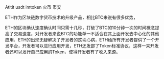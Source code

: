 Atitit usdt imtoken 火币 币安

ETH作为区块链数字货币技术的升级产品，相比BTC来说有很多优势，

ETH的区块确认速度确认时间只需十几秒，打破了BTC的10分钟一次的时间概念提高了交易速度，对开发者来说BTC的功能单一不适合在其上面开发去中心化的其他应用，ETH的出现无疑解决了开发者的这块心病，ETH给所有开发者提供了一个开发平台，开发者可以进行应用开发，ETH还发部了Token标准协议，这样一来开发者还可以发行自己应用的Token，使得开发者有了收入来源。
